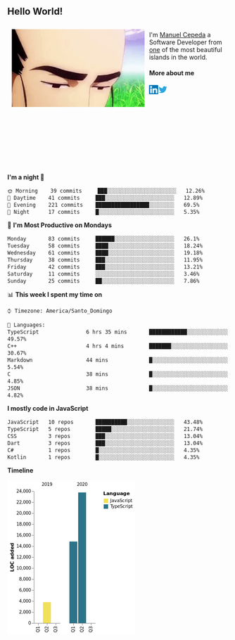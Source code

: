 <h2> Hello World!</h2>

<div style="display:inline-block">
  <img alt="Ah, I see you're a man of culture as well" align="left" width="60%" style="margin: 10px" src="https://raw.githubusercontent.com/mecm1993/mecm1993/master/assets/background.gif">

  I'm [Manuel Cepeda](https://manuelcepeda.dev) a Software Developer from [one](https://en.wikipedia.org/wiki/Dominican_Republic) of the most beautiful islands in the world.

  #### More about me

  <a href="https://www.linkedin.com/in/manuel-cepeda-0336a999/">
    <img align="left" alt="Manuel Cepeda | LinkedIn" width="21px" src="https://raw.githubusercontent.com/mecm1993/mecm1993/master/assets/linkedin.svg" />
  </a>
  <a href="https://twitter.com/mecm1993">
    <img align="left" alt="Manuel Cepeda | Twitter" width="21px" src="https://raw.githubusercontent.com/mecm1993/mecm1993/master/assets/twitter.svg" />
  </a>
  <br />
  <br />
  <br />
  <br />
  <br />
  <br />
  <br />
  <br />
  <br />
  <br />
  <br />
</div>

<!--START_SECTION:waka-->
**I'm a night 🦉** 

```text
🌞 Morning    39 commits     ███░░░░░░░░░░░░░░░░░░░░░░   12.26% 
🌆 Daytime    41 commits     ███░░░░░░░░░░░░░░░░░░░░░░   12.89% 
🌃 Evening    221 commits    █████████████████░░░░░░░░   69.5% 
🌙 Night      17 commits     █░░░░░░░░░░░░░░░░░░░░░░░░   5.35%

```
📅 **I'm Most Productive on Mondays** 

```text
Monday       83 commits     ██████░░░░░░░░░░░░░░░░░░░   26.1% 
Tuesday      58 commits     ████░░░░░░░░░░░░░░░░░░░░░   18.24% 
Wednesday    61 commits     ████░░░░░░░░░░░░░░░░░░░░░   19.18% 
Thursday     38 commits     ███░░░░░░░░░░░░░░░░░░░░░░   11.95% 
Friday       42 commits     ███░░░░░░░░░░░░░░░░░░░░░░   13.21% 
Saturday     11 commits     ░░░░░░░░░░░░░░░░░░░░░░░░░   3.46% 
Sunday       25 commits     ██░░░░░░░░░░░░░░░░░░░░░░░   7.86%

```


📊 **This week I spent my time on** 

```text
⌚︎ Timezone: America/Santo_Domingo

💬 Languages: 
TypeScript               6 hrs 35 mins       ████████████░░░░░░░░░░░░░   49.57% 
C++                      4 hrs 4 mins        ███████░░░░░░░░░░░░░░░░░░   30.67% 
Markdown                 44 mins             █░░░░░░░░░░░░░░░░░░░░░░░░   5.54% 
C                        38 mins             █░░░░░░░░░░░░░░░░░░░░░░░░   4.85% 
JSON                     38 mins             █░░░░░░░░░░░░░░░░░░░░░░░░   4.82%

```

**I mostly code in JavaScript** 

```text
JavaScript   10 repos       ██████████░░░░░░░░░░░░░░░   43.48% 
TypeScript   5 repos        █████░░░░░░░░░░░░░░░░░░░░   21.74% 
CSS          3 repos        ███░░░░░░░░░░░░░░░░░░░░░░   13.04% 
Dart         3 repos        ███░░░░░░░░░░░░░░░░░░░░░░   13.04% 
C#           1 repos        █░░░░░░░░░░░░░░░░░░░░░░░░   4.35% 
Kotlin       1 repos        █░░░░░░░░░░░░░░░░░░░░░░░░   4.35%

```


**Timeline**

![Chart not found](https://github.com/mecm1993/mecm1993/blob/master/charts/bar_graph.png) 


<!--END_SECTION:waka-->